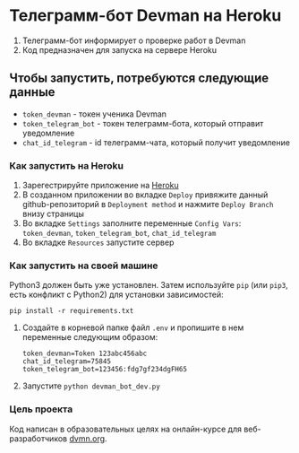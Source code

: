 # Телеграмм-бот Devman на Heroku

1. Телеграмм-бот информирует о проверке работ в Devman 
2. Код предназначен для запуска на сервере Heroku

## Чтобы запустить, потребуются следующие данные

* `token_devman` - токен ученика Devman
* `token_telegram_bot` - токен телеграмм-бота, который отправит уведомление
* `chat_id_telegram` - id телеграмм-чата, который получит уведомление

### Как запустить на Heroku

1. Зарегестрируйте приложение на [Heroku]
2. В созданном приложении во вкладке `Deploy`
привяжите данный github-репозиторий в `Deployment method`
и нажмите `Deploy Branch` внизу страницы
3. Во вкладке `Settings` заполните переменные `Config Vars`: `token_devman`, `token_telegram_bot`, `chat_id_telegram`
4. Во вкладке `Resources` запустите сервер


### Как запустить на своей машине

Python3 должен быть уже установлен. 
Затем используйте `pip` (или `pip3`, есть конфликт с Python2) для установки зависимостей:
```
pip install -r requirements.txt
```

1. Создайте в корневой папке файл ```.env``` и пропишите в нем переменные следующим образом:  
    ```
    token_devman=Token 123abc456abc
    chat_id_telegram=75845
    token_telegram_bot=123456:fdg7gf234dgFH65
    ```

2. Запустите ```python devman_bot_dev.py```


### Цель проекта

Код написан в образовательных целях на онлайн-курсе для веб-разработчиков [dvmn.org](https://dvmn.org/).

[Heroku]: https://id.heroku.com/login "Heroku"
